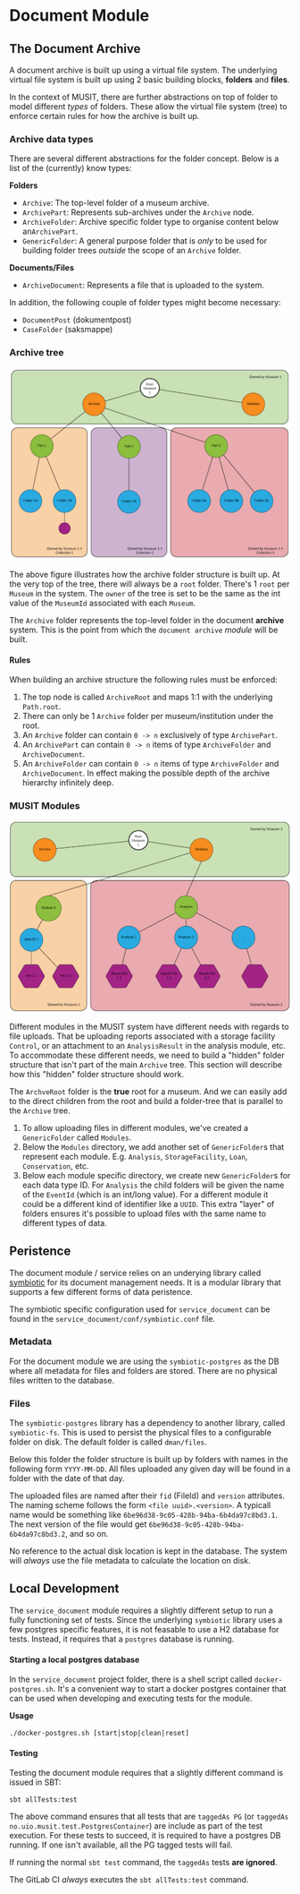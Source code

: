 # Document Module

## The Document Archive

A document archive is built up using a virtual file system. The underlying
virtual file system is built up using 2 basic building blocks, **folders**
and **files**.

In the context of MUSIT, there are further abstractions on top of folder to
model different _types_ of folders. These allow the virtual file system (tree)
to enforce certain rules for how the archive is built up.

### Archive data types

There are several different abstractions for the folder concept. Below is
a list of the (currently) know types:

**Folders**

* `Archive`: The top-level folder of a museum archive. 
* `ArchivePart`: Represents sub-archives under the `Archive` node.
* `ArchiveFolder`: Archive specific folder type to organise content below an`ArchivePart`.
* `GenericFolder`: A general purpose folder that is _only_ to be used for building folder trees _outside_ the scope of an `Archive` folder.

**Documents/Files**
* `ArchiveDocument`: Represents a file that is uploaded to the system.

In addition, the following couple of folder types might become necessary:

* `DocumentPost` (dokumentpost)
* `CaseFolder` (saksmappe)

### Archive tree

![Archive structure](../images/docmod-foldertree-archive.png)

The above figure illustrates how the archive folder structure is built up. At the very top of the tree, there will always be a `root` folder. There's 1 `root` per `Museum` in the system. The `owner` of the tree is set to be the same as the int value of the `MuseumId` associated with each `Museum`.

The `Archive` folder represents the top-level folder in the document **archive** system. This is the point from which the `document archive` _module_ will be built.

#### Rules

When building an archive structure the following rules must be enforced:

1. The top node is called `ArchiveRoot` and maps 1:1 with the underlying `Path.root`.
2. There can only be 1 `Archive` folder per museum/institution under the root.
3. An `Archive` folder can contain `0 -> n` exclusively of type `ArchivePart`.
4. An `ArchivePart` can contain `0 -> n` items of type `ArchiveFolder` and `ArchiveDocument`.
5. An `ArchiveFolder` can contain `0 -> n` items of type `ArchiveFolder` and `ArchiveDocument`. In effect making the possible depth of the archive hierarchy infinitely deep.

### MUSIT Modules

![Modules Structure](../images/docmod-foldertree-modules.png)

Different modules in the MUSIT system have different needs with regards to file
uploads. That be uploading reports associated with a storage facility `Control`, or an attachment to an `AnalysisResult` in the analysis module, etc. To accommodate these different needs, we need to build a "hidden" folder structure that isn't part of the main `Archive` tree. This section will describe how this "hidden" folder structure should work.

The `ArchveRoot` folder is the **true** root for a museum. And we can easily add to the direct children from the root and build a folder-tree that is parallel to the `Archive` tree.

1. To allow uploading files in different modules, we've created a `GenericFolder` called `Modules`.
2. Below the `Modules` directory, we add another set of `GenericFolder`s that represent each module. E.g. `Analysis`, `StorageFacility`, `Loan`, `Conservation`, etc.
3. Below each module specific directory, we create new `GenericFolder`s for each data type ID. For `Analysis` the child folders will be given the name of the `EventId` (which is an int/long value). For a different module it could be a different kind of identifier like a `UUID`. This extra "layer" of folders ensures it's possible to upload files with the same name to different types of data.

## Peristence

The document module / service relies on an underying library called [symbiotic](https://gitlab.com/kpmeen/symbiotic) for its document management needs. It is a modular library that supports a few different forms of data peristence.

The symbiotic specific configuration used for `service_document` can be found in the `service_document/conf/symbiotic.conf` file.

### Metadata

For the document module we are using the `symbiotic-postgres` as the DB where all metadata for files and folders are stored. There are no physical files written to the database.

### Files

The `symbiotic-postgres` library has a dependency to another library, called `symbiotic-fs`. This is used to persist the physical files to a configurable folder on disk. The default folder is called `dman/files`.

Below this folder the folder structure is built up by folders with names in the following form `YYYY-MM-DD`. All files uploaded any given day will be found in a folder with the date of that day.

The uploaded files are named after their `fid` (FileId) and `version` attributes. The naming scheme follows the form `<file uuid>.<version>`. A typicall name would be something like `6be96d38-9c05-428b-94ba-6b4da97c8bd3.1`. The next version of the file would get `6be96d38-9c05-428b-94ba-6b4da97c8bd3.2`, and so on.

No reference to the actual disk location is kept in the database. The system will _always_ use the file metadata to calculate the location on disk.

## Local Development

The `service_document` module requires a slightly different setup to run a fully functioning set of tests. Since the underlying `symbiotic` library uses a few postgres specific features, it is not feasable to use a H2 database for tests. Instead, it requires that a `postgres` database is running.

#### Starting a local postgres database

In the `service_document` project folder, there is a shell script called `docker-postgres.sh`. It's a convenient way to start a docker postgres container that can be used when developing and executing tests for the module.

**Usage**
```
./docker-postgres.sh [start|stop|clean|reset]
```

#### Testing

Testing the document module requires that a slightly different command is issued in SBT:

```
sbt allTests:test
```

The above command ensures that all tests that are `taggedAs PG` (or `taggedAs no.uio.musit.test.PostgresContainer`) are include as part of the test execution. For these tests to succeed, it is required to have a postgres DB running. If one isn't available, all the PG tagged tests will fail.

If running the normal `sbt test` command, the `taggedAs` tests **are ignored**.

The GitLab CI _always_ executes the `sbt allTests:test` command.